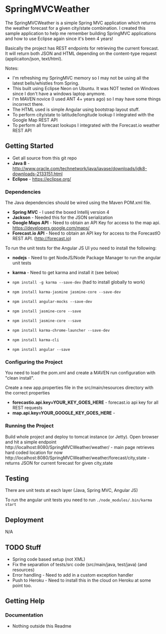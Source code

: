 SpringMVCWeather 
==================

The SpringMVCWeather is a simple Spring MVC application which returns the weather forecast for a given city/state combination. I created this sample application to help me remember building SpringMVC applications and how to use Eclipse again since it's been 4 years!

Basically the project has REST endpoints for retrieving the current forecast. It will return both JSON and HTML depending on the content-type request (applicaiton/json, text/html).

Notes:
* I'm refreshing my SpringMVC memory so I may not be using all the latest bells/whistles from Spring.
* This built using Eclipse Neon on Ubuntu. It was NOT tested on Windows since I don't have a windows laptop anymore.
* I'm MAVEN novice (I used ANT 4+ years ago) so I may have some things incorrect there.
* The HTML used is simple Angular using bootstrap layout stuff.
* To perform city/state to latitude/longitude lookup I integrated with the Google Map REST API
* To perform all forecast lookups I integrated with the Forecast.io weather REST API


## Getting Started

* Get all source from this git repo
* **Java 8** - http://www.oracle.com/technetwork/java/javase/downloads/jdk8-downloads-2133151.html
* **Eclipse** - https://eclipse.org/


### Dependencies
The Java dependencies should be wired using the Maven POM.xml file.
* **Spring MVC** - I used the boxed Intellij version 4
* **Jackson** - Needed this for the JSON serialization
* **Google Maps API** - Need to obtain an API Key for access to the map api. https://developers.google.com/maps/
* **Forecast.io API** - Need to obtain an API key for access to the ForecastIO REST API. (http://forecast.io)

To run the unit tests for the Angular JS UI you need to install the following:
* **nodejs** - Need to get NodeJS/Node Package Manager to run the angular unit tests
* **karma** - Need to get karma and install it (see below)

* `npm install -g karma --save-dev` (had to install globally to work)
* `npm install karma-jasmine jasmine-core --save-dev`
* `npm install angular-mocks --save-dev`
* `npm install jasmine-core --save`
* `npm install jasmine-core --save`
* `npm install karma-chrome-launcher --save-dev`
* `npm install karma-cli`
* `npm install angular --save`


### Configuring the Project

You need to load the pom.xml and create a MAVEN run configuration with "clean install".

Create a new app.properties file in the src/main/resources directory with the correct properties

* **forecastio.api.key=YOUR_KEY_GOES_HERE** - forecast.io api key for all REST requests
* **map.api.key=YOUR_GOOGLE_KEY_GOES_HERE** - 


### Running the Project

Build whole project and deploy to tomcat instance (or Jetty).
Open browser and hit a simple endpoint
http://localhost:8080/SpringMVCWeather/weather/ - main page retrieves hard coded location for now
http://localhost:8080/SpringMVCWeather/weather/forecast/city,state - returns JSON for current forecast for given city,state

## Testing

There are unit tests at each layer (Java, Spring MVC, Angular JS)

To run the angular unit tests you need to run `./node_modules/.bin/karma start`


## Deployment

N/A


## TODO Stuff

* Spring code based setup (not XML)
* Fix the separation of tests/src code (src/main/java, test/java) (and resources)
* Error handling - Need to add in a custom exception handler
* Push to Heroku - Need to install this in the cloud on Heroku at some point too.

## Getting Help

### Documentation

* Nothing outside this Readme
